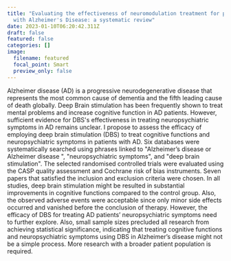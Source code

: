 ```yaml
---
title: "Evaluating the effectiveness of neuromodulation treatment for patients
  with Alzheimer's Disease: a systematic review"
date: 2023-01-10T06:20:42.311Z
draft: false
featured: false
categories: []
image:
  filename: featured
  focal_point: Smart
  preview_only: false
---
```

Alzheimer disease (AD) is a progressive neurodegenerative disease that represents the most common cause of dementia and the fifth leading cause of death globally. Deep Brain stimulation has been frequently shown to treat mental problems and increase cognitive function in AD patients. However, sufficient evidence for DBS's effectiveness in treating neuropsychiatric symptoms in AD remains unclear. I propose to assess the efficacy of employing deep brain stimulation (DBS) to treat cognitive functions and neuropsychiatric symptoms in patients with AD. Six databases were systematically searched using phrases linked to "Alzheimer’s disease or Alzheimer disease ", "neuropsychiatric symptoms", and "deep brain stimulation". The selected randomised controlled trials were evaluated using the CASP quality assessment and Cochrane risk of bias instruments. Seven papers that satisfied the inclusion and exclusion criteria were chosen. In all studies, deep brain stimulation might be resulted in substantial improvements in cognitive functions compared to the control group. Also, the observed adverse events were acceptable since only minor side effects occurred and vanished before the conclusion of therapy. However, the efficacy of DBS for treating AD patients’ neuropsychiatric symptoms need to further explore. Also, small sample sizes precluded all research from achieving statistical significance, indicating that treating cognitive functions and neuropsychiatric symptoms using DBS in Alzheimer’s disease might not be a simple process. More research with a broader patient population is required.